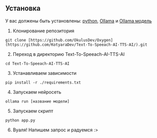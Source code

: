 ## Установка
У вас должены быть установлены: [python](https://www.python.org/downloads/), [Ollama](https://ollama.com/download)  и [Ollama модель](https://ollama.com/models)

1. Клонирование репозитория 

```git clone [https://github.com/OkulusDev/Oxygen](https://github.com/KotyaraDev/Text-To-Speeach-AI-TTS-AI/).git```

2. Переход в директорию Text-To-Speeach-AI-TTS-AI

```cd Text-To-Speeach-AI-TTS-AI```

3. Устанавливаем зависимости

```pip install -r ./requirements.txt```

4. Запускаем нейросеть

```ollama run [название модели]```

5. Запускаем скрипт

```python app.py```

6. Вуаля! Напишем запрос и радуемся :>
